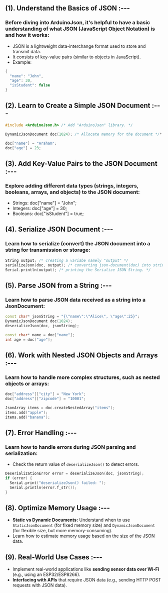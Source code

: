 <!-- *************************************** -->
## (1). Understand the Basics of JSON :---

### Before diving into ArduinoJson, it's helpful to have a basic understanding of what JSON (JavaScript Object Notation) is and how it works:
* JSON is a lightweight data-interchange format used to store and transmit data.
* It consists of key-value pairs (similar to objects in JavaScript).
* Example:
```ino
{
  "name": "John",
  "age": 30,
  "isStudent": false
}
```

<!-- *************************************** -->

## (2). Learn to Create a Simple JSON Document :---
``` cpp
#include <ArduinoJson.h> /* Add "ArduinoJson" library. */

DynamicJsonDocument doc(1024); /* Allocate memory for the document */*

doc["name"] = "Araham";
doc["age"] = 23;
```

<!-- *************************************** -->

## (3). Add Key-Value Pairs to the JSON Document :---

### Explore adding different data types (strings, integers, booleans, arrays, and objects) to the JSON document:

+ Strings: doc["name"] = "John";
+ Integers: doc["age"] = 30;
+ Booleans: doc["isStudent"] = true;

<!-- *************************************** -->

## (4). Serialize JSON Document :---

### Learn how to serialize (convert) the JSON document into a string for transmission or storage:
```cpp
String output; /* creating a variabe namely "output" */
serializeJson(doc, output); /* converting json-document(doc) into string(output). */
Serial.println(output); /* printing the Serialize JSON String. */
```

<!-- *************************************** -->

## (5). Parse JSON from a String :---

### Learn how to parse JSON data received as a string into a JsonDocument:

```cpp
const char* jsonString = "{\"name\":\"Alice\", \"age\":25}";
DynamicJsonDocument doc(1024);
deserializeJson(doc, jsonString);

const char* name = doc["name"];
int age = doc["age"];
```


## (6). Work with Nested JSON Objects and Arrays :--- 

### Learn how to handle more complex structures, such as nested objects or arrays:

```ino
doc["address"]["city"] = "New York";
doc["address"]["zipcode"] = "10001";

JsonArray items = doc.createNestedArray("items");
items.add("apple");
items.add("banana");
```

## (7). Error Handling :---

### Learn how to handle errors during JSON parsing and serialization:
* Check the return value of `deserializeJson()` to detect errors.

```ino
DeserializationError error = deserializeJson(doc, jsonString);
if (error) {
  Serial.print("deserializeJson() failed: ");
  Serial.println(error.f_str());
}
```

## (8). Optimize Memory Usage :---

- **Static vs Dynamic Documents:** Understand when to use `StaticJsonDocument` (for fixed memory size) and `DynamicJsonDocument` (for flexible size, but more memory-consuming).
- Learn how to estimate memory usage based on the size of the JSON data.


## (9). Real-World Use Cases :---

- Implement real-world applications like **sending sensor data over Wi-Fi** (e.g., using an ESP32/ESP8266).
- **Interfacing with APIs** that require JSON data (e.g., sending HTTP POST requests with JSON data).